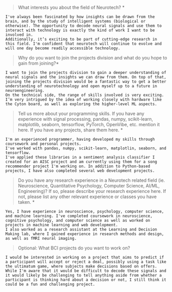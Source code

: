 > What interests you about the field of Neurotech? *
```
I've always been fascinated by how insights can be drawn from the brain, and by the study of intelligent systems (biological or otherwise). The opportunity to decode neural signals and use them to interact with technology is exactly the kind of work I want to be involved in.  
Additionally, it’s exciting to be part of cutting-edge research in this field. I'm confident that neurotech will continue to evolve and will one day become readily accessible technology.
```

> Why do you want to join the projects division and what do you hope to gain from joining?*
```
I want to join the projects division to gain a deeper understanding of neural signals and the insights we can draw from them. On top of that, joining the projects division would be a fantastic way to get a better understanding of neurotechnology and open myself up to a future in neuroengineering.
On the technical side, the range of skills involved is very exciting. I’m very intrigued by the idea of working closely with hardware like the Cyton board, as well as exploring the higher-level ML aspects.
```

> Tell us more about your programming skills. If you have any experience with signal processing, pandas, numpy, scikit-learn, matplotlib, seaborn, tensorflow, PyTorch, OpenVibe, etc. mention it here. If you have any projects, share them here. *
```
I'm an experienced programmer, having developed my skills through coursework and personal projects. 
I've worked with pandas, numpy, scikit-learn, matplotlin, seaborn, and tensorflow.
I've applied these libraries in a sentiment analysis classifier I created for an AISC project and am currently using them for a song recommender project I'm working on. In addition to Python-based projects, I have also completed several web development projects.
```

> Do you have any research experience in a Neurotech related field (ie. Neuroscience, Quantitative Psychology, Computer Science, AI/ML, Engineering)? If so, please describe your research experience here. If not, please list any other relevant experience or classes you have taken. *
```
Yes, I have experience in neuroscience, psychology, computer science, and machine learning. I've completed coursework in neuroscience, cognitive psychology, and computer science as well as worked on projects in machine learning and web development. 
I also worked as a research assistant at the Learning and Decision Making lab, where I gained experience in research methods and design, as well as fMRI neural imaging.
```

> Optional: What BCI projects do you want to work on?
```
I would be interested in working on a project that aims to predict if a participant will accept or reject a deal, possibly using a task like the ultimatum game, where subjects make decisions based on offers. While I'm aware that it would be difficult to decode these signals and it would likely be challenging to tell anything aside from whether a participant is thinking hard about a decision or not, I still think it could be a fun and challenging project.
```
